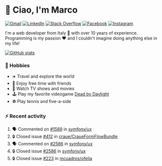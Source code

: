 # 👋 Ciao, I'm Marco

[![Gmail](https://img.shields.io/badge/Gmail-%23BB001B?style=flat-square&logo=gmail&logoColor=white)](mailto:gremo1982@gmail.com)
[![LinkedIn](https://img.shields.io/badge/LinkedIn-%230e76a8?style=flat-square&logo=linkedin)](https://www.linkedin.com/in/marco-polichetti)
[![Stack Overflow](https://img.shields.io/stackexchange/stackoverflow/r/220180?style=flat&logo=stackoverflow&label=Stack%20Overflow&color=%23F47F24)](https://stackoverflow.com/users/220180)
[![Facebook](https://img.shields.io/badge/-Facebook-%234267B2?style=flat-square&logo=facebook&logoColor=white)](https://www.facebook.com/marco.poliketti)
[![Instagram](https://img.shields.io/badge/-Instagram-%23C13584?style=flat-square&logo=instagram&logoColor=white)](https://www.instagram.com/marco.gremo)

I'm a web developer from Italy 🍕 with over 10 years of experience. Programming is my passion ❤️ and I couldn't imagine doing anything else in my life!

[![GitHub stats](https://github-readme-stats.vercel.app/api?username=gremo&show_icons=true&rank_icon=github&theme=transparent)](https://github.com/anuraghazra/github-readme-stats)

### 📅 Hobbies

- ✈️ Travel and explore the world
- 🍻 Enjoy free time with friends
- 🎥 Watch TV shows and movies
- 🕹️ Play my favorite videogame [Dead by Daylight](https://deadbydaylight.com)
- ⚽ Play tennis and five-a-side

### ⚡ Recent activity

<!--START_SECTION:activity-->
1. 🗣 Commented on [#1589](https://github.com/symfony/ux/issues/1589#issuecomment-2988899835) in [symfony/ux](https://github.com/symfony/ux)
2. 🔒 Closed issue [#412](https://github.com/craue/CraueFormFlowBundle/issues/412) in [craue/CraueFormFlowBundle](https://github.com/craue/CraueFormFlowBundle)
3. 🗣 Commented on [#2586](https://github.com/symfony/ux/issues/2586#issuecomment-2988893903) in [symfony/ux](https://github.com/symfony/ux)
4. 🔒 Closed issue [#2586](https://github.com/symfony/ux/issues/2586) in [symfony/ux](https://github.com/symfony/ux)
5. 🔒 Closed issue [#223](https://github.com/mcuadros/ofelia/issues/223) in [mcuadros/ofelia](https://github.com/mcuadros/ofelia)
<!--END_SECTION:activity-->
